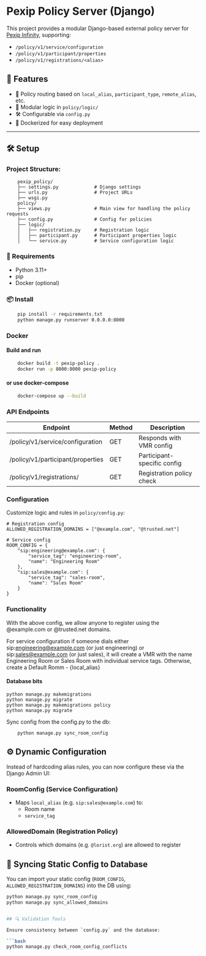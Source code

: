 # Pexip Policy Server (Django)

This project provides a modular Django-based external policy server for [Pexip Infinity](https://docs.pexip.com/admin/external_policy.htm), supporting:

- `/policy/v1/service/configuration`
- `/policy/v1/participant/properties`
- `/policy/v1/registrations/<alias>`

## 🚀 Features

- 🔐 Policy routing based on `local_alias`, `participant_type`, `remote_alias`, etc.
- 🧩 Modular logic in `policy/logic/`
- 🛠 Configurable via `config.py`
- 🐳 Dockerized for easy deployment

---

## 🛠 Setup

### Project Structure:
```
    pexip_policy/
    ├── settings.py             # Django settings
    ├── urls.py                 # Project URLs
    ├── wsgi.py
    policy/
    ├── views.py                # Main view for handling the policy requests
    ├── config.py               # Config for policies
    ├── logic/
    │   ├── registration.py     # Registration logic
    │   ├── participant.py      # Participant properties logic
    │   └── service.py          # Service configuration logic
```

### 🔧 Requirements

- Python 3.11+
- pip
- Docker (optional)

### 📦 Install

```bash
    pip install -r requirements.txt
    python manage.py runserver 0.0.0.0:8000
```

### Docker
#### Build and run
```bash
    docker build -t pexip-policy .
    docker run -p 8000:8000 pexip-policy
```
#### or use docker-compose
```bash
    docker-compose up --build
```

### API Endpoints
| Endpoint  | Method | Description |
| --- | --- | --- |
| /policy/v1/service/configuration | GET | Responds with VMR config |
| /policy/v1/participant/properties | GET | Participant-specific config |
| /policy/v1/registrations/<alias> | GET | Registration policy check |

### Configuration

Customize logic and rules in `policy/config.py`:

```
# Registration config
ALLOWED_REGISTRATION_DOMAINS = ["@example.com", "@trusted.net"]

# Service config
ROOM_CONFIG = {
    "sip:engineering@example.com": {
        "service_tag": "engineering-room",
        "name": "Engineering Room"
    },
    "sip:sales@example.com": {
        "service_tag": "sales-room",
        "name": "Sales Room"
    }
}
```

### Functionality

With the above config, we allow anyone to register using the @example.com or @trusted.net domains.

For service configuration if someone dials either sip:engineering@example.com (or just engineering) or sip:sales@example.com (or just sales), it will create a VMR with the name Engineering Room or Sales Room with individual service tags. Otherwise, create a Default Romm - {local_alias}

#### Database bits

```
python manage.py makemigrations
python manage.py migrate
python manage.py makemigrations policy
python manage.py migrate
```

Sync config from the config.py to the db:
```
    python manage.py sync_room_config
```
## ⚙️ Dynamic Configuration

Instead of hardcoding alias rules, you can now configure these via the Django Admin UI:

### RoomConfig (Service Configuration)
- Maps `local_alias` (e.g. `sip:sales@example.com`) to:
  - Room name
  - `service_tag`

### AllowedDomain (Registration Policy)
- Controls which domains (e.g. `@lorist.org`) are allowed to register

## 🧪 Syncing Static Config to Database

You can import your static config (`ROOM_CONFIG`, `ALLOWED_REGISTRATION_DOMAINS`) into the DB using:

```bash
python manage.py sync_room_config
python manage.py sync_allowed_domains


## 🔍 Validation Tools

Ensure consistency between `config.py` and the database:

```bash
python manage.py check_room_config_conflicts
